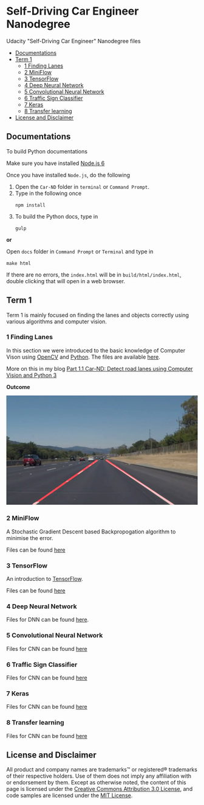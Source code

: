 # Self-Driving Car Engineer Nanodegree

Udacity "Self-Driving Car Engineer" Nanodegree files

<!-- TOC depthFrom:2 depthTo:6 withLinks:1 updateOnSave:1 orderedList:0 -->

- [Documentations](#documentations)
- [Term 1](#term-1)
	- [1 Finding Lanes](#1-finding-lanes)
	- [2 MiniFlow](#2-miniflow)
	- [3 TensorFlow](#3-tensorflow)
	- [4 Deep Neural Network](#4-deep-neural-network)
	- [5 Convolutional Neural Network](#5-convolutional-neural-network)
	- [6 Traffic Sign Classifier](#6-traffic-sign-classifier)
	- [7 Keras](#7-keras)
	- [8 Transfer learning](#8-transfer-learning)
- [License and Disclaimer](#license-and-disclaimer)

<!-- /TOC -->

## Documentations

To build Python documentations

Make sure you have installed [Node.js 6](https://nodejs.org/en/download/)

Once you have installed `Node.js`, do the following

1. Open the `Car-ND` folder in `terminal` or `Command Prompt`.
2. Type in the following once
    ```
    npm install
    ```
3. To build the Python docs, type in
    ```
    gulp
    ```

**or**

Open `docs` folder in `Command Prompt` or `Terminal` and type in

```
make html
```

If there are no errors, the `index.html` will be in `build/html/index.html`, double clicking that will open in a web browser.

## Term 1

Term 1 is mainly focused on finding the lanes and objects correctly using various algorithms and computer vision.

### 1 Finding Lanes

In this section we were introduced to the basic knowledge of Computer Vison using [OpenCV](http://opencv.org/) and [Python](https://www.python.org/download/releases/3.0/). The files are available [here](https://github.com/akshaybabloo/Car-ND/tree/master/Term-1/Finding_Lane_Lines).

More on this in my blog [Part 1.1 Car-ND: Detect road lanes using Computer Vision and Python 3](https://blog.gollahalli.com/blog/29/1/2017/part-1-1-car-nd-detect-road-lanes-using-computer-vision-and-python)

**Outcome**

![Road lanes](https://github.com/akshaybabloo/Car-ND/raw/master/Screenshots/road_lanes.png)

### 2 MiniFlow

A Stochastic Gradient Descent based Backpropogation algorithm to minimise the error.

Files can be found [here](https://github.com/akshaybabloo/Car-ND/tree/master/Term_1/MinFlow)

### 3 TensorFlow

An introduction to [TensorFlow](https://www.tensorflow.org).

Files can be found [here](https://github.com/akshaybabloo/Car-ND/tree/master/Term_1/TensorFlow)

### 4 Deep Neural Network

Files for DNN can be found [here](https://github.com/akshaybabloo/Car-ND/tree/master/Term_1/DeepNeuralNetwork_4).

### 5 Convolutional Neural Network

Files for CNN can be found [here](https://github.com/akshaybabloo/Car-ND/tree/master/Term_1/CNN_5)

### 6 Traffic Sign Classifier

Files for CNN can be found [here](https://github.com/akshaybabloo/Car-ND/tree/master/Term_1/TrafficSignalClassifier_6)

### 7 Keras

Files for CNN can be found [here](https://github.com/akshaybabloo/Car-ND/tree/master/Term_1/Keras_7)

### 8 Transfer learning

Files for CNN can be found [here](https://github.com/akshaybabloo/Car-ND/tree/master/Term_1/Transfer_Learning_8)

## License and Disclaimer

All product and company names are trademarks™ or registered® trademarks of their respective holders. Use of them does not imply any affiliation with or endorsement by them. Except as otherwise noted, the content of this page is licensed under the [Creative Commons Attribution 3.0 License](https://creativecommons.org/licenses/by/3.0/), and code samples are licensed under the [MIT License](https://github.com/akshaybabloo/Car-ND/blob/master/LICENSE).
